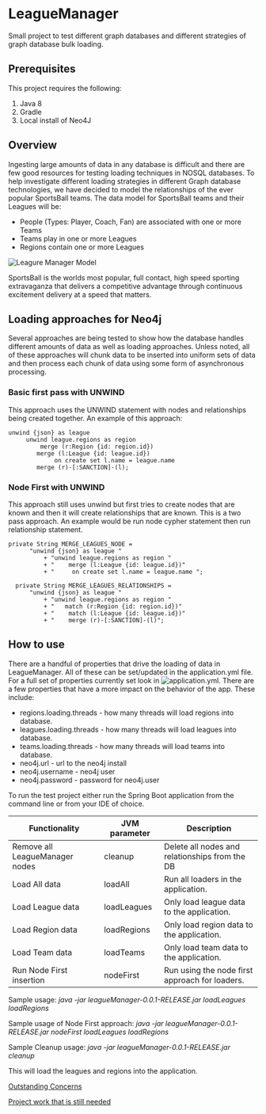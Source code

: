 # LeagueManager
Small project to test different graph databases and different strategies of graph database bulk loading.

## Prerequisites

This project requires the following:

1. Java 8
2. Gradle
3. Local install of Neo4J

## Overview

Ingesting large amounts of data in any database is difficult and there are few good
resources for testing loading techniques in NOSQL databases. To help investigate
different loading strategies in different Graph database technologies, we have decided
to model the relationships of the ever popular SportsBall teams.  The data model for
SportsBall teams and their Leagues will be:

 * People (Types: Player, Coach, Fan) are associated with one or more Teams
 * Teams play in one or more Leagues
 * Regions contain one or more Leagues

 ![Leagure Manager Model](./docs/LeagueManagerModel.png)

SportsBall is the worlds most popular, full contact, high speed sporting extravaganza that delivers
a competitive advantage through continuous excitement delivery at a speed that matters.

## Loading approaches for Neo4j

Several approaches are being tested to show how the database handles different amounts of data as
well as loading approaches.  Unless noted, all of these approaches will chunk data to be inserted into
uniform sets of data and then process each chunk of data using some form of asynchronous processing.

### Basic first pass with UNWIND

This approach uses the UNWIND statement with nodes and relationships being created together.
An example of this approach:

    unwind {json} as league
         unwind league.regions as region
             merge (r:Region {id: region.id}) 
            merge (l:League {id: league.id})
                 on create set l.name = league.name
            merge (r)-[:SANCTION]-(l);


### Node First with UNWIND
This approach still uses unwind but first tries to create nodes that are known and then it will create relationships that
are known.  This is a two pass approach.  An example would be run node cypher statement then run
relationship statement.

    private String MERGE_LEAGUES_NODE =
          "unwind {json} as league "
              + "unwind league.regions as region "
              + "    merge (l:League {id: league.id})"
              + "     on create set l.name = league.name ";

      private String MERGE_LEAGUES_RELATIONSHIPS =
          "unwind {json} as league "
              + "unwind league.regions as region "
              + "   match (r:Region {id: region.id})"
              + "    match (l:League {id: league.id})"
              + "    merge (r)-[:SANCTION]-(l)";

## How to use

There are a handful of properties that drive the loading of data in LeagueManager.  All of these can be set/updated in the application.yml file.
For a full set of properties currently set look in ![application.yml](./src/main/resources/application.yml). There are a few properties that have a more impact
on the behavior of the app.  These include:

* regions.loading.threads - how many threads will load regions into database.
* leagues.loading.threads - how many threads will load leagues into database.
* teams.loading.threads - how many threads will load teams into database.
* neo4j.url - url to the neo4j install
* neo4j.username - neo4j user
* neo4j.password - password for neo4j.user

To run the test project either run the Spring Boot application from the command line or from your IDE of choice.

|Functionality |JVM parameter |Description|
|---|---|---|
| Remove all LeagueManager nodes | cleanup | Delete all nodes and relationships from the DB |
| Load All data | loadAll  |Run all loaders in the application.   |
| Load League data  | loadLeagues  | Only load league data to the application.  |
| Load Region data  | loadRegions  | Only load region data to the application. |
| Load Team data | loadTeams | Only load team data to the application. |
| Run Node First insertion | nodeFirst | Run using the node first approach for loaders. |

Sample usage: *java -jar leagueManager-0.0.1-RELEASE.jar loadLeagues loadRegions*

Sample usage of Node First approach: *java -jar leagueManager-0.0.1-RELEASE.jar nodeFirst loadLeagues loadRegions*

Sample Cleanup usage: *java -jar leagueManager-0.0.1-RELEASE.jar cleanup*

This will load the leagues and regions into the application.

[Outstanding Concerns](./docs/outstanding_concerns.md)

[Project work that is still needed](./docs/TODOs.md)
